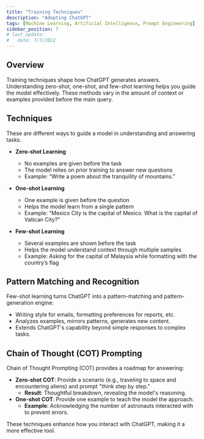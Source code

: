 ```yaml
---
title: "Training Techniques"
description: "Adopting ChatGPT"
tags: [Machine Learning, Artificial Intelligence, Prompt Engineering]
sidebar_position: 7
# last_update:
#   date: 7/7/2022
---
```




## Overview

Training techniques shape how ChatGPT generates answers. Understanding zero-shot, one-shot, and few-shot learning helps you guide the model effectively. These methods vary in the amount of context or examples provided before the main query.

## Techniques 


These are different ways to guide a model in understanding and answering tasks.

- **Zero-shot Learning**

  - No examples are given before the task
  - The model relies on prior training to answer new questions
  - Example: “Write a poem about the tranquility of mountains.”

- **One-shot Learning**

  - One example is given before the question
  - Helps the model learn from a single pattern
  - Example: “Mexico City is the capital of Mexico. What is the capital of Vatican City?”

- **Few-shot Learning**

  - Several examples are shown before the task
  - Helps the model understand context through multiple samples
  - Example: Asking for the capital of Malaysia while formatting with the country’s flag


## Pattern Matching and Recognition

Few-shot learning turns ChatGPT into a pattern-matching and pattern-generation engine:

- Writing style for emails, formatting preferences for reports, etc.
- Analyzes examples, mirrors patterns, generates new content.
- Extends ChatGPT's capability beyond simple responses to complex tasks.


## Chain of Thought (COT) Prompting

Chain of Thought Prompting (COT) provides a roadmap for answering:
- **Zero-shot COT**: Provide a scenario (e.g., traveling to space and encountering aliens) and prompt "think step by step."
  - **Result**: Thoughtful breakdown, revealing the model's reasoning.
- **One-shot COT**: Provide one example to teach the model the approach.
  - **Example**: Acknowledging the number of astronauts interacted with to prevent errors.

These techniques enhance how you interact with ChatGPT, making it a more effective tool.